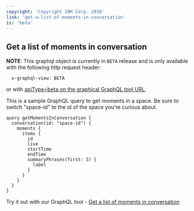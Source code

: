 ```yaml
---
copyright: 'Copyright IBM Corp. 2018'
link: 'get-a-list-of-moments-in-conversation'
is: 'beta'
---
```

## Get a list of moments in conversation

**NOTE**: This graphql object is currently in `BETA` release and is only available with the following http request header:

      x-graphql-view: BETA

or with <a href="https://developer.watsonwork.ibm.com/tools/graphql?apiType=beta" target="_blank" >apiType=beta on the graphical GraphQL tool URL</a>.


This is a sample GraphQL query to get moments in a space. Be sure to switch "space-id" to the id of the space you're curious about.

```
query getMomentsInConversation {
  conversation(id: "space-id") {
    moments {
      items {
        id
        live
        startTime
        endTime
        summaryPhrases(first: 3) {
          label
        }
      }
    }
  }
}
```

Try it out with our GraphQL tool - <a href="https://developer.watsonwork.ibm.com/tools/graphql?apiType=beta&query=query%20getMomentsInConversation%20%7B%0Aconversation(id%3A%20%22space-id%22)%20%7B%0Amoments%20%7B%0Aitems%20%7B%0Aid%0Alive%0AstartTime%0AendTime%0AsummaryPhrases(first%3A%203)%20%7B%0Alabel%0A%7D%0A%7D%0A%7D%0A%7D%0A%7D" target="_blank">Get a list of moments in conversation</a>
